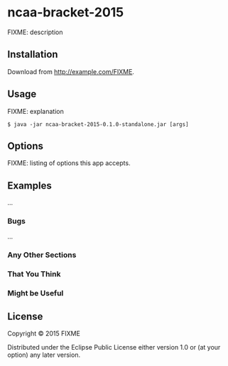 # ncaa-bracket-2015

FIXME: description

## Installation

Download from http://example.com/FIXME.

## Usage

FIXME: explanation

    $ java -jar ncaa-bracket-2015-0.1.0-standalone.jar [args]

## Options

FIXME: listing of options this app accepts.

## Examples

...

### Bugs

...

### Any Other Sections
### That You Think
### Might be Useful

## License

Copyright © 2015 FIXME

Distributed under the Eclipse Public License either version 1.0 or (at
your option) any later version.
